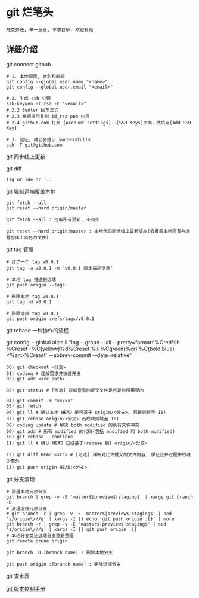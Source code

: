 # git 烂笔头

    触类旁通, 举一反三, 不求甚解, 欢迎补充

## 详细介绍

git connect github

```Shell
# 1. 本地配置, 姓名和邮箱
git config --global user.name "<name>"
git config --global user.email "<email>"

# 2. 生成 ssh 公钥
ssh-keygen -t rsa -C "<email>"
# 2.2 Eenter 回车三次
# 2.3 根据提示复制 id_rsa.pub 内容
# 2.4 github.com 打开 [Account settings]--[SSH Keys]页面，然后点[Add SSH Key] 

# 3. 验证, 成功会提示 successfully
ssh -T git@github.com
```

git 同步线上更新

git diff

    tig or ide or ...

git 强制远端覆盖本地

```Shell
git fetch --all
git reset --hard origin/master
```

    git fetch --all : 拉取所有更新, 不同步

    git reset --hard origin/master : 本地代码同步线上最新版本(会覆盖本地所有与远程仓库上同名的文件)

git tag 管理

```Shell
# 打了一个 tag v0.0.1
git tag -a v0.0.1 -m "v0.0.1 版本描述信息"

# 本地 tag 推送到远端
git push origin --tags

# 删除本地 tag v0.0.1
git tag -d v0.0.1

# 删除远端 tag v0.0.1
git push origin :refs/tags/v0.0.1
```

git rebase 一种协作的流程

git config --global alias.ll "log --graph --all --pretty=format:'%Cred%h %Creset -%C(yellow)%d%Creset %s %Cgreen(%cr) %C(bold blue)<%an>%Creset' --abbrev-commit --date=relative"

    00) git checkout <分支>
    01) coding # 理解需求并快速开发
    02) git add <src path>

    03) git status # [可选] 详细查看你提交文件是否是你所需要的

    04) git commit -m "xxxxx"
    05) git fetch
    06) git ll # 确认本地 HEAD 是否基于 origin/<分支>, 若是则跳至 11)
    07) git rebase origin/<分支> 若成功则跳至 10)
    08) coding update # 解决 both modified 的所有文件冲突
    09) git add # 所有 modified 的代码(包括 modified 和 both modified)
    10) git rebase --continue
    11) git ll # 确认 HEAD 已经基于(rebase 到) origin/<分支>

    12) git diff HEAD <src> # [可选] 详细对比你提交的文件内容, 保证合并过程中的减少意外
    13) git push origin HEAD:<分支>

git 分支清理

```Shell
# 清理本地冗余分支
git branch | grep -v -E 'master$|preview$|staging$' | xargs git branch -D
# 清理远端冗余分支
# git branch -r | grep -v -E 'master$|preview$|staging$' | sed 's/origin\///g' | xargs -I {} echo 'git push origin :{}' | more
git branch -r | grep -v -E 'master$|preview$|staging$' | sed 's/origin\///g' | xargs -I {} git push origin :{}
# 本地分支类比远端分支重新整理
git remote prune origin
```

    git branch -D [branch name] : 删除本地分支

    git push origin :[branch name] : 删除远端分支

git 查水表

[git 版本控制手册](https://git-scm.com/book/zh/v2/%E8%B5%B7%E6%AD%A5-%E5%85%B3%E4%BA%8E%E7%89%88%E6%9C%AC%E6%8E%A7%E5%88%B6)

